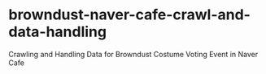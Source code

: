 # browndust-naver-cafe-crawl-and-data-handling
Crawling and Handling Data for Browndust Costume Voting Event in Naver Cafe
